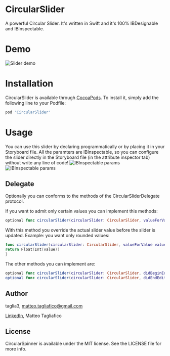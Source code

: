 # CircularSlider
A powerful Circular Slider. It's written in Swift and it's 100% IBDesignable and IBInspectable.

# Demo

![Slider demo](https://raw.githubusercontent.com/taglia3/CircularSlider/master/Gif/demo.gif)

# Installation

CircularSlider is available through [CocoaPods](http://cocoapods.org). To install
it, simply add the following line to your Podfile:

```ruby
pod 'CircularSlider'
```

# Usage
You can use this slider by declaring programmatically or by placing it in your Storyboard file.
All the paramters are IBInspectable, so you can configure the slider directly in the Storyboard file (in the attribute inspector tab) without write any line of code!
![IBInspectable params](https://raw.githubusercontent.com/taglia3/CircularSlider/master/Images/attributeInspector.png)
![IBInspectable params](https://raw.githubusercontent.com/taglia3/CircularSlider/master/Images/storyboardRender.png)


## Delegate
Optionally you can conforms to the methods of the CircularSliderDelegate protocol.

If you want to admit only certain values you can implement this methods:
```swift
optional func circularSlider(circularSlider: CircularSlider, valueForValue value: Float) -> Float
```
With this method you override the actual slider value before the slider is updated.
Example: you want only rounded values:

```swift
func circularSlider(circularSlider: CircularSlider, valueForValue value: Float) -> Float {
return Float(Int(value))
}
```

The other methods you can implement are:

```swift
optional func circularSlider(circularSlider: CircularSlider, didBeginEditing textfield: UITextField)
optional func circularSlider(circularSlider: CircularSlider, didEndEditing textfield: UITextField)
```


## Author

taglia3, matteo.tagliafico@gmail.com

[LinkedIn](https://www.linkedin.com/in/matteo-tagliafico-ba6985a3), Matteo Tagliafico

## License

CircularSpinner is available under the MIT license. See the LICENSE file for more info.
